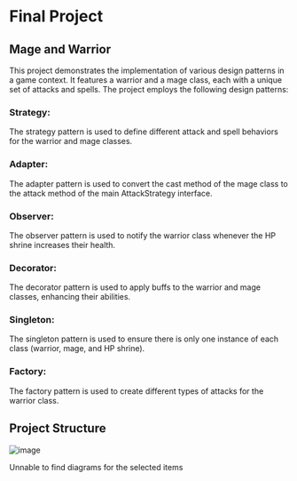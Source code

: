# Final Project
## Mage and Warrior
This project demonstrates the implementation of various design patterns in a game context. It features a warrior and a mage class, each with a unique set of attacks and spells. The project employs the following design patterns:

### Strategy: 
The strategy pattern is used to define different attack and spell behaviors for the warrior and mage classes.

### Adapter: 
The adapter pattern is used to convert the cast method of the mage class to the attack method of the main AttackStrategy interface.

### Observer: 
The observer pattern is used to notify the warrior class whenever the HP shrine increases their health.

### Decorator: 
The decorator pattern is used to apply buffs to the warrior and mage classes, enhancing their abilities.

### Singleton: 
The singleton pattern is used to ensure there is only one instance of each class (warrior, mage, and HP shrine).

### Factory: 
The factory pattern is used to create different types of attacks for the warrior class.

## Project Structure

![image](https://github.com/Nur-Asyl/SDP-Final/assets/115444874/f6be02d6-990b-4505-a155-ae92d2adacb9)

Unnable to find diagrams for the selected items
